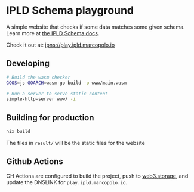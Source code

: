 # IPLD Schema playground
A simple website that checks if some data matches some given schema. Learn more
at [the IPLD Schema docs](https://ipld.io/docs/schemas/).

Check it out at:
[ipns://play.ipld.marcopolo.io](https://play-ipld-marcopolo-io.ipns.dweb.link/)

## Developing

```bash
# Build the wasm checker
GOOS=js GOARCH=wasm go build -o www/main.wasm

# Run a server to serve static content
simple-http-server www/ -i
```

## Building for production

```bash
nix build
```

The files in `result/` will be the static files for the website

## Github Actions

GH Actions are configured to build the project, push to
[web3.storage](https://web3.storage/), and update the DNSLINK for `play.ipld.marcopolo.io`.